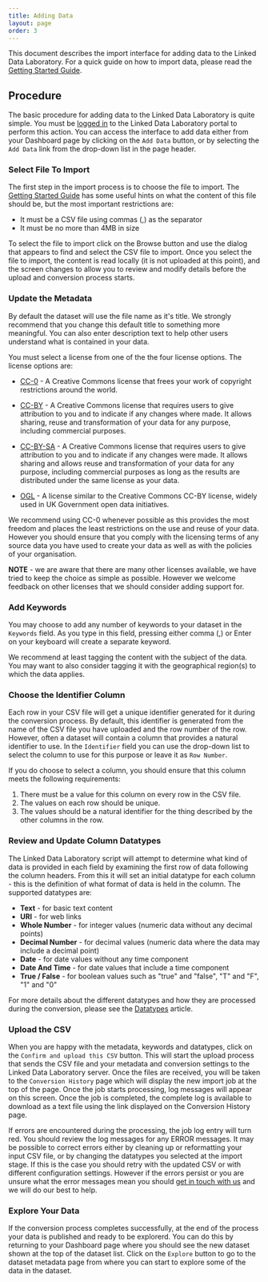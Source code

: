 ```yaml
---
title: Adding Data
layout: page
order: 3
---
```


This document describes the import interface for adding data to the Linked Data Laboratory.
For a quick guide on how to import data, please read the [Getting Started Guide](../getting_started/).

## Procedure

The basic procedure for adding data to the Linked Data Laboratory is quite simple. You must be 
[logged in](./logging-in-and-out.html) to the Linked Data Laboratory portal to perform this action. 
You can access the interface to add data either from your Dashboard page by clicking on the `Add Data` button, or by
selecting the `Add Data` link from the drop-down list in the page header.

### Select File To Import

The first step in the import process is to choose the file to import. The [Getting Started Guide](../getting_started/)
has some useful hints on what the content of this file should be, but the most important restrictions are:

  - It must be a CSV file using commas (,) as the separator
  - It must be no more than 4MB in size
  
To select the file to import click on the Browse button and use the dialog that appears to find and select the CSV file to import.
Once you select the file to import, the content is read locally (it is not uploaded at this point), and the screen changes
to allow you to review and modify details before the upload and conversion process starts.

### Update the Metadata

By default the dataset will use the file name as it's title. We strongly recommend that you change this default title
to something more meaningful. You can also enter description text to help other users understand what is contained in 
your data.

You must select a license from one of the the four license options. The license options are:

  * [CC-0](https://creativecommons.org/choose/zero/) - A Creative Commons license that frees your work of copyright restrictions around the world. 

  * [CC-BY](https://creativecommons.org/licenses/by/4.0/) - A Creative Commons license that requires users to give attribution to you and to indicate if any changes where made. It allows sharing, reuse and transformation of your data for any purpose, including commercial purposes.

  * [CC-BY-SA](https://creativecommons.org/licenses/by-sa/4.0/) - A Creative Commons license that requires users to give attribution to you and to indicate if any changes were made. It allows sharing and allows reuse and transformation of your data for any purpose, including commercial purposes as long as the results are distributed under the same license as your data.

  * [OGL](https://www.nationalarchives.gov.uk/doc/open-government-licence/version/3/) - A license similar to the Creative Commons CC-BY license, widely used in UK Government open data initiatives.

We recommend using CC-0 whenever possible as this provides the most freedom and places the least restrictions on the use and reuse of your data. However
you should ensure that you comply with the licensing terms of any source data you have used to create your data as well as with the policies of your
organisation.

**NOTE** - we are aware that there are many other licenses available, we have tried to keep the choice as simple as possible. However we welcome feedback
on other licenses that we should consider adding support for.

### Add Keywords

You may choose to add any number of keywords to your dataset in the `Keywords` field. As you type in this field, pressing either comma (,) or Enter on your keyboard will create a separate keyword.

We recommend at least tagging the content with the subject of the data. You may want to also consider tagging it with the geographical region(s) to which the data applies.

### Choose the Identifier Column

Each row in your CSV file will get a unique identifier generated for it during the conversion process. By default, this identifier is generated from the name of the CSV file you have uploaded and the row number of the row. However, often a dataset will contain a column that provides a natural identifier to use. In the `Identifier` field you can use the drop-down list to select the column to use for this purpose or leave it as `Row Number`.

If you do choose to select a column, you should ensure that this column meets the following requirements:

  1. There must be a value for this column on every row in the CSV file.
  1. The values on each row should be unique.
  1. The values should be a natural identifier for the thing described by the other columns in the row.
	
### Review and Update Column Datatypes

The Linked Data Laboratory script will attempt to determine what kind of data is provided in each field by examining the first row of data following the column headers.
From this it will set an initial datatype for each column - this is the definition of what format of data is held in the column. The supported datatypes are:

  - **Text** - for basic text content
  - **URI** - for web links
  - **Whole Number** - for integer values (numeric data without any decimal points)
  - **Decimal Number** - for decimal values (numeric data where the data may include a decimal point)
  - **Date** - for date values without any time component
  - **Date And Time** - for date values that include a time component
  - **True / False** - for boolean values such as "true" and "false", "T" and "F", "1" and "0"
	
For more details about the different datatypes and how they are processed during the conversion, please see the [Datatypes](./datatypes.html) article.

### Upload the CSV

When you are happy with the metadata, keywords and datatypes, click on the `Confirm and upload this CSV` button. This will start the upload process that
sends the CSV file and your metadata and conversion settings to the Linked Data Laboratory server. Once the files are received, you will be taken to the
`Conversion History` page which will display the new import job at the top of the page. Once the job starts processing, log messages will appear on this
screen. Once the job is completed, the complete log is available to download as a text file using the link displayed on the Conversion History page.

If errors are encountered during the processing, the job log entry will turn red. You should review the log messages for any ERROR messages. It may be 
possible to correct errors either by cleaning up or reformatting your input CSV file, or by changing the datatypes you selected at the import stage. If
this is the case you should retry with the updated CSV or with different configuration settings. However if the errors persist or you are unsure what the
error messages mean you should [get in touch with us](./getting-help.html) and we will do our best to help.

### Explore Your Data

If the conversion process completes successfully, at the end of the process your data is published and ready to be explorerd. You can do this by returning
to your Dashboard page where you should see the new dataset shown at the top of the dataset list. Click on the `Explore` button to go to the dataset metadata
page from where you can start to explore some of the data in the dataset.


